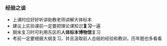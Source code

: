 ### 经验之谈
- 上课时应好好听讲助教老师讲解大体标本
- 建议上实验课前一定要把理论课知识**复习**一遍
- 期末复习时可利用东区的**人体标本博物馆**复习
- 考前一定要根据大纲复习，并且汲取前人总结的经验和教训，历年题也多看看
  
